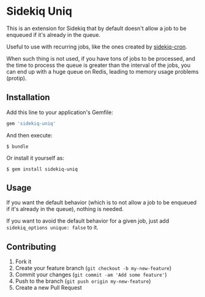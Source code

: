 # Sidekiq Uniq

This is an extension for Sidekiq that by default doesn't allow a job to be enqueued if it's already in the queue.

Useful to use with recurring jobs, like the ones created by [sidekiq-cron](https://github.com/ondrejbartas/sidekiq-cron).

When such thing is not used, if you have tons of jobs to be processed, and the time to process the queue is greater than the interval of
the jobs, you can end up with a huge queue on Redis, leading to memory usage problems (protip).

## Installation

Add this line to your application's Gemfile:

```ruby
gem 'sidekiq-uniq'
```

And then execute:

    $ bundle

Or install it yourself as:

    $ gem install sidekiq-uniq

## Usage

If you want the default behavior (which is to not allow a job to be enqueued if it's already in the queue), nothing is needed.

If you want to avoid the default behavior for a given job, just add `sidekiq_options unique: false` to it.

## Contributing

1. Fork it
2. Create your feature branch (`git checkout -b my-new-feature`)
3. Commit your changes (`git commit -am 'Add some feature'`)
4. Push to the branch (`git push origin my-new-feature`)
5. Create a new Pull Request
